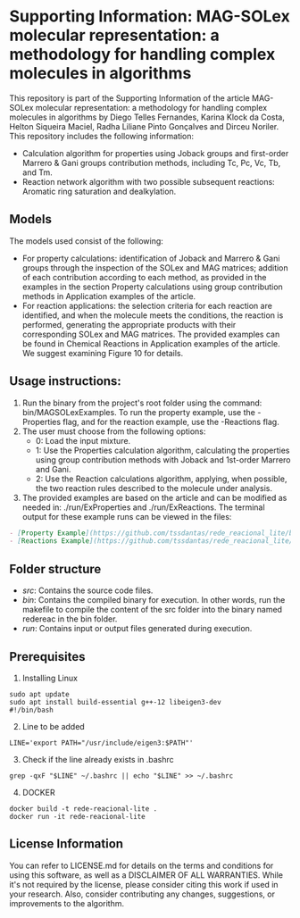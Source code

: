 # Supporting Information: MAG-SOLex molecular representation: a methodology for handling complex molecules in algorithms
This repository is part of the Supporting Information of the article MAG-SOLex molecular representation: a methodology for handling complex molecules in algorithms by Diego Telles Fernandes, Karina Klock da Costa, Helton Siqueira Maciel, Radha Liliane Pinto Gonçalves and Dirceu Noriler.
This repository includes the following information:
- Calculation algorithm for properties using Joback groups and first-order Marrero & Gani groups contribution methods, including Tc, Pc, Vc, Tb, and Tm.
- Reaction network algorithm with two possible subsequent reactions: Aromatic ring saturation and dealkylation.

## Models
The models used consist of the following:
- For property calculations: identification of Joback and Marrero & Gani groups through the inspection of the SOLex and MAG matrices; addition of each contribution according to each method, as provided in the examples in the section Property calculations using group contribution methods in Application examples of the article.
- For reaction applications: the selection criteria for each reaction are identified, and when the molecule meets the conditions, the reaction is performed, generating the appropriate products with their corresponding SOLex and MAG matrices. The provided examples can be found in Chemical Reactions in Application examples of the article. We suggest examining Figure 10 for details.

## Usage instructions:
1.	Run the binary from the project's root folder using the command: bin/MAGSOLexExamples. To run the property example, use the -Properties flag, and for the reaction example, use the -Reactions flag.
2.	The user must choose from the following options:
    - 0: Load the input mixture.
    - 1: Use the Properties calculation algorithm, calculating the properties using group contribution methods with Joback and 1st-order Marrero and Gani.
    - 2: Use the Reaction calculations algorithm, applying, when possible, the two reaction rules described to the molecule under analysis.
3.	The provided examples are based on the article and can be modified as needed in: ./run/ExProperties and ./run/ExReactions. The terminal output for these example runs can be viewed in the files:
```markdown
- [Property Example](https://github.com/tssdantas/rede_reacional_lite/blob/addPropertiesExample/log_terminal_PropertyExample.log)
- [Reactions Example](https://github.com/tssdantas/rede_reacional_lite/blob/addPropertiesExample/log_terminal_ReactionsExample.log)
```

## Folder structure
- *src*: Contains the source code files.
- *bin*: Contains the compiled binary for execution. In other words, run the makefile to compile the content of the src folder into the binary named redereac in the bin folder.
- *run*: Contains input or output files generated during execution.

## Prerequisites
1. Installing Linux
```
sudo apt update
sudo apt install build-essential g++-12 libeigen3-dev
#!/bin/bash
```

2.	Line to be added
```
LINE='export PATH="/usr/include/eigen3:$PATH"'
```

3.	Check if the line already exists in .bashrc
```
grep -qxF "$LINE" ~/.bashrc || echo "$LINE" >> ~/.bashrc
```

4.	DOCKER
```
docker build -t rede-reacional-lite .
docker run -it rede-reacional-lite
```

## License Information
You can refer to LICENSE.md for details on the terms and conditions for using this software, as well as a DISCLAIMER OF ALL WARRANTIES.
While it's not required by the license, please consider citing this work if used in your research. Also, consider contributing any changes, suggestions, or improvements to the algorithm.


